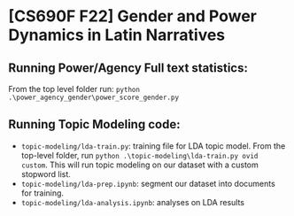 # [CS690F F22] Gender and Power Dynamics in Latin Narratives



## Running Power/Agency Full text statistics:
From the top level folder run: `python .\power_agency_gender\power_score_gender.py`


## Running Topic Modeling code: 
- `topic-modeling/lda-train.py`: training file for LDA topic model. From the top-level folder, run `python .\topic-modeling\lda-train.py ovid custom`. This will run topic modeling on our dataset with a custom stopword list. 
- `topic-modeling/lda-prep.ipynb`: segment our dataset into documents for training. 
- `topic-modeling/lda-analysis.ipynb`: analyses on LDA results
